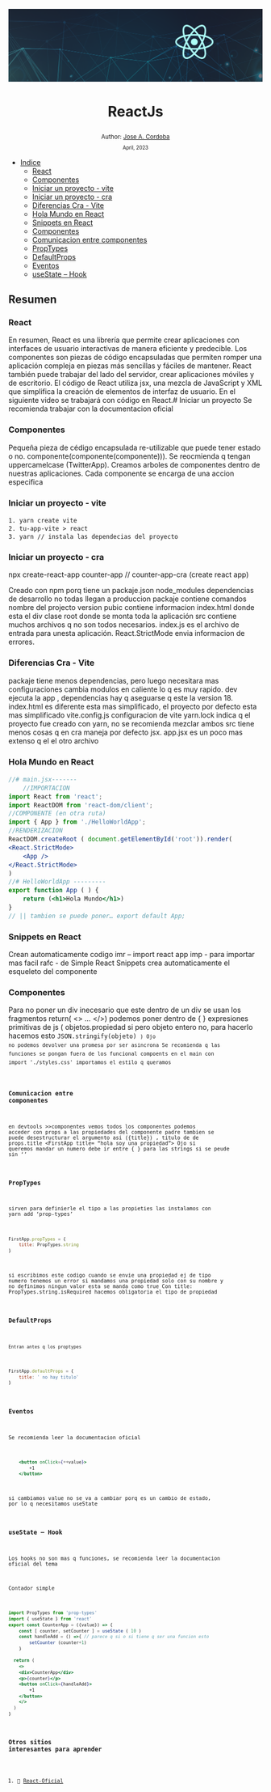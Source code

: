 <div align="center">

![Day 5](./01-Fronted/images/banners/React_Banner.png)

  <h1> ReactJs </h1>
  

  <sub>Author:
  <a href="" target="_blank">Jose A. Cordoba</a><br>
  <small> April, 2023</small>
  </sub>
</div>

  - [Indice](##Variables_y_constantes)
    - [React](###React)
    - [Componentes](###Componentes)
    - [Iniciar un proyecto - vite](###Iniciar_un_proyecto_-_vite)
    - [Iniciar un proyecto - cra](###Iniciar_un_proyecto_-_cra)
    - [Diferencias Cra - Vite](###Diferencias_Cra_-_Vite)
    - [Hola Mundo en React](###Hola_Mundo_en_React)
    - [Snippets en React](###Snippets_en_React)
    - [Componentes](###Componentes)
    - [Comunicacion entre componentes](###Comunicacion_entre_componentes)
    - [PropTypes](###PropTypes)
    - [DefaultProps](###DefaultProps)
    - [Eventos](###Eventos)
    - [useState – Hook](###useState_–_Hook)

##  Resumen
### React 
En resumen, React es una librería que permite crear aplicaciones con interfaces de usuario interactivas de manera eficiente y predecible. Los componentes son piezas de código encapsuladas que permiten romper una aplicación compleja en piezas más sencillas y fáciles de mantener. React también puede trabajar del lado del servidor, crear aplicaciones móviles y de escritorio. El código de React utiliza jsx, una mezcla de JavaScript y XML que simplifica la creación de elementos de interfaz de usuario. En el siguiente video se trabajará con código en React.# Iniciar un proyecto
Se recomienda trabajar con la documentacion oficial

### Componentes

Pequeña pieza de cédigo encapsulada re-utilizable que puede tener estado o no. componente(componente(componente))). Se reocmienda q tengan uppercamelcase (TwitterApp). Creamos arboles de componentes dentro de nuestras aplicaciones. Cada componente se encarga de una accion especifica

### Iniciar un proyecto - vite 

	1. yarn create vite
	2. tu-app-vite > react
	3. yarn // instala las dependecias del proyecto

### Iniciar un proyecto - cra

npx create-react-app counter-app // counter-app-cra (create react app)

Creado con npm porq tiene un packaje.json
node_modules dependencias de desarrollo no todas llegan a produccion
packaje contiene comandos nombre del projecto version
pubic contiene informacion index.html donde esta el div clase root donde se monta toda la aplicación
src contiene muchos archivos q no son todos necesarios. index.js es el archivo de entrada para unesta aplicación. React.StrictMode envia informacion de errores.

### Diferencias Cra - Vite

packaje tiene menos dependencias, pero luego necesitara mas configuraciones cambia modulos en caliente lo q es muy rapido. dev ejecuta la app , dependencias hay q aseguarse q este la version 18. 
index.html es diferente esta mas simplificado, el proyecto por defecto esta mas simplificado
vite.config.js configuracion de vite
yarn.lock indica q el proyecto fue creado con yarn, no se recomienda mezclar ambos
src tiene menos cosas q en cra maneja por defecto jsx. app.jsx es un poco mas extenso q el el otro archivo

### Hola Mundo en React

```jsx
//# main.jsx-------
	//IMPORTACION
import React from 'react';
import ReactDOM from 'react-dom/client';
//COMPONENTE (en otra ruta)
import { App } from './HelloWorldApp';
//RENDERIZACION
ReactDOM.createRoot ( document.getElementById('root')).render(
<React.StrictMode>
    <App />
</React.StrictMode>
)	
//# HelloWorldApp ---------
export function App ( ) {
    return (<h1>Hola Mundo</h1>)
}
// || tambien se puede poner… export default App;
```

### Snippets en React

Crean automaticamente codigo
imr – import react app
imp - para importar mas facil 
rafc - de Simple React Snippets crea automaticamente el esqueleto del componente

### Componentes
Para no poner un div inecesario que este dentro de un div se usan los fragmentos
return( <> … </>)
podemos poner dentro de { } expresiones primitivas de js ( objetos.propiedad si pero objeto entero no, para hacerlo hacemos esto <code>JSON.stringify(objeto) <code>)
Ojo no podemos devolver una promesa por ser asincrona
Se recomienda  q las funciones se pongan fuera de los funcional compoents
en el main con import './styles.css' importamos el estilo q queramos
### Comunicacion entre componentes
en devtools >>componentes vemos todos los componentes
podemos acceder con props a las propiedades del componente padre
tambien se puede desestructurar el argumento asi ({title}) , titulo de de props.title
<FirstApp title= “hola soy una propiedad”>
Ojo si queremos mandar un numero debe ir entre { } para las strings si se peude sin ‘’

### PropTypes
sirven para definierle el tipo a las propieties las instalamos con yarn add ‘prop-types’

```jsx
FirstApp.propTypes = {
    title: PropTypes.string
}
```
si escribimos este codigo cuando se envie una propiedad ej de tipo numero tenemos un error
si mandamos una propiedad solo con su nombre y no definimos ningun valor esta se manda como true
Con title: PropTypes.string.isRequired hacemos obligatoria el tipo de propiedad
### DefaultProps
	Entran antes q los proptypes
```jsx
FirstApp.defaultProps = {
    title: ' no hay titulo'
}
```
### Eventos
Se recomienda leer la documentacion oficial

```jsx
    <button onClick={++value}>
        +1
    </button>
```
si cambiamos value no se va a cambiar porq es un cambio de estado, por lo q necesitamos useState

### useState – Hook
Los  hooks no son mas q funciones, se recomienda leer la documentacion oficial del tema

Contador simple
```jsx
import PropTypes from 'prop-types'
import { useState } from 'react'
export const CounterApp = ({value}) => {
    const [ counter, setCounter ] = useState ( 10 )
    const handleAdd = () =>{ // parece q si o si tiene q ser una funcion esto
        setCounter (counter+1)
    }

  return (
    <>
    <div>CounterApp</div>
    <p>{counter}</p>
    <button onClick={handleAdd}>
        +1
    </button>
    </>
  )
}

```


### Otros sitios interesantes para aprender

1. 📜 [React-Oficial](https://es.react.dev/ )


